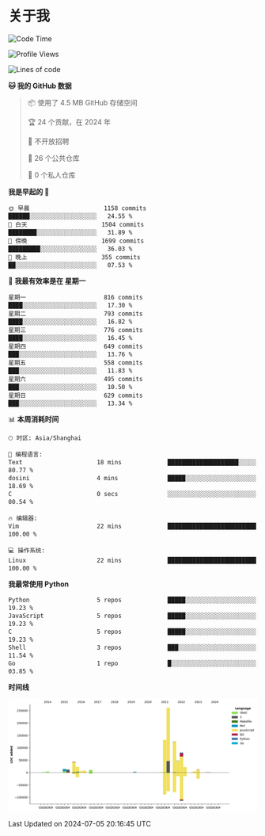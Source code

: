# 关于我

<!--START_SECTION:waka-->
![Code Time](http://img.shields.io/badge/Code%20Time-864%20hrs%2047%20mins-blue)

![Profile Views](http://img.shields.io/badge/%E4%B8%AA%E4%BA%BA%E8%B5%84%E6%96%99%E8%A7%82%E7%9C%8B%E6%AC%A1%E6%95%B0-0-blue)

![Lines of code](https://img.shields.io/badge/%E4%BB%8E%E3%80%8CHello%20World%E3%80%8D%E8%B5%B7%E6%88%91%E5%B7%B2%E7%BB%8F%E5%86%99%E4%BA%86-810.7%20thousand%20%E8%A1%8C%E4%BB%A3%E7%A0%81-blue)

**🐱 我的 GitHub 数据** 

> 📦  使用了 4.5 MB GitHub 存储空间 
 > 
> 🏆 24 个贡献，在 2024 年
 > 
> 🚫 不开放招聘
 > 
> 📜 26 个公共仓库 
 > 
> 🔑 0 个私人仓库 
 > 
**我是早起的 🐤** 

```text
🌞 早晨                     1158 commits        ██████░░░░░░░░░░░░░░░░░░░   24.55 % 
🌆 白天                     1504 commits        ████████░░░░░░░░░░░░░░░░░   31.89 % 
🌃 傍晚                     1699 commits        █████████░░░░░░░░░░░░░░░░   36.03 % 
🌙 晚上                     355 commits         ██░░░░░░░░░░░░░░░░░░░░░░░   07.53 % 
```
📅 **我最有效率是在 星期一** 

```text
星期一                      816 commits         ████░░░░░░░░░░░░░░░░░░░░░   17.30 % 
星期二                      793 commits         ████░░░░░░░░░░░░░░░░░░░░░   16.82 % 
星期三                      776 commits         ████░░░░░░░░░░░░░░░░░░░░░   16.45 % 
星期四                      649 commits         ███░░░░░░░░░░░░░░░░░░░░░░   13.76 % 
星期五                      558 commits         ███░░░░░░░░░░░░░░░░░░░░░░   11.83 % 
星期六                      495 commits         ███░░░░░░░░░░░░░░░░░░░░░░   10.50 % 
星期日                      629 commits         ███░░░░░░░░░░░░░░░░░░░░░░   13.34 % 
```


📊 **本周消耗时间** 

```text
🕑︎ 时区: Asia/Shanghai

💬 编程语言: 
Text                     18 mins             ████████████████████░░░░░   80.77 % 
dosini                   4 mins              █████░░░░░░░░░░░░░░░░░░░░   18.69 % 
C                        0 secs              ░░░░░░░░░░░░░░░░░░░░░░░░░   00.54 % 

🔥 编辑器: 
Vim                      22 mins             █████████████████████████   100.00 % 

💻 操作系统: 
Linux                    22 mins             █████████████████████████   100.00 % 
```

**我最常使用 Python** 

```text
Python                   5 repos             █████░░░░░░░░░░░░░░░░░░░░   19.23 % 
JavaScript               5 repos             █████░░░░░░░░░░░░░░░░░░░░   19.23 % 
C                        5 repos             █████░░░░░░░░░░░░░░░░░░░░   19.23 % 
Shell                    3 repos             ███░░░░░░░░░░░░░░░░░░░░░░   11.54 % 
Go                       1 repo              █░░░░░░░░░░░░░░░░░░░░░░░░   03.85 % 
```



**时间线**

![Lines of Code chart](https://raw.githubusercontent.com/Arondight/Arondight/master/assets/bar_graph.png)


 Last Updated on 2024-07-05 20:16:45 UTC
<!--END_SECTION:waka-->
